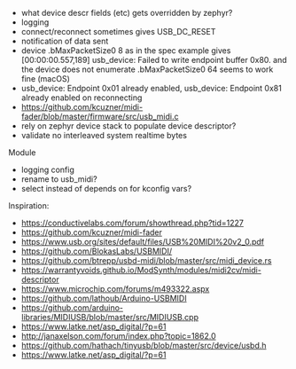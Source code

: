 * what device descr fields (etc) gets overridden by zephyr?
* logging
* connect/reconnect sometimes gives USB_DC_RESET
* notification of data sent
* device .bMaxPacketSize0 8 as in the spec example gives [00:00:00.557,189] <wrn> usb_device: Failed to write endpoint buffer 0x80. and the device does not enumerate .bMaxPacketSize0 64 seems to work fine (macOS)
*  <wrn> usb_device: Endpoint 0x01 already enabled, <wrn> usb_device: Endpoint 0x81 already enabled on reconnecting
* https://github.com/kcuzner/midi-fader/blob/master/firmware/src/usb_midi.c
* rely on zephyr device stack to populate device descriptor?
* validate no interleaved system realtime bytes

Module

* logging config
* rename to usb_midi?
* select instead of depends on for kconfig vars?

Inspiration:

* https://conductivelabs.com/forum/showthread.php?tid=1227
* https://github.com/kcuzner/midi-fader
* https://www.usb.org/sites/default/files/USB%20MIDI%20v2_0.pdf
* https://github.com/BlokasLabs/USBMIDI/
* https://github.com/btrepp/usbd-midi/blob/master/src/midi_device.rs
* https://warrantyvoids.github.io/ModSynth/modules/midi2cv/midi-descriptor
* https://www.microchip.com/forums/m493322.aspx
* https://github.com/lathoub/Arduino-USBMIDI
* https://github.com/arduino-libraries/MIDIUSB/blob/master/src/MIDIUSB.cpp
* https://www.latke.net/asp_digital/?p=61
* http://janaxelson.com/forum/index.php?topic=1862.0
* https://github.com/hathach/tinyusb/blob/master/src/device/usbd.h
* https://www.latke.net/asp_digital/?p=61

